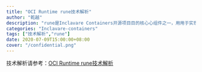 ```yaml
---
title: "OCI Runtime rune技术解析"
author: "乾越"
description: "rune是Inclavare Containers开源项⽬目的核⼼心组件之一，⽤用于实现兼容OCI Runtime标准的Enclave容器器运⾏行行时引擎。" 
categories: "Inclavare-containers"
tags: ["技术解析","rune"]
date: 2020-07-09T15:00:00+08:00
cover: "/confidential.png"
---
```


技术解析请参考：[OCI Runtime rune技术解析](./OCI_Runtime_rune技术解析.pdf)
